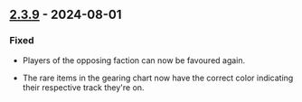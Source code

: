 ## [2.3.9](https://github.com/NintendoLink07/MythicIOGrabber/releases/tag/2.3.9) - 2024-08-01

### Fixed

- Players of the opposing faction can now be favoured again.

- The rare items in the gearing chart now have the correct color indicating their respective track they're on.